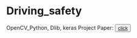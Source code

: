 # Driving_safety
 OpenCV_Python, Dlib, keras
Project Paper: <button><a href="https://drive.google.com/file/d/13i7bLEFNuUQnXOfevsgK_xDB7T1jy_fU/view?usp=sharing"> click </a></button>
